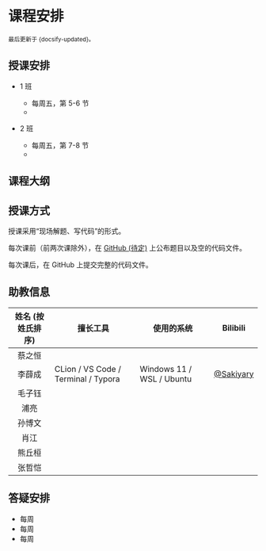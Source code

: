 # 课程安排

<small>最后更新于 {docsify-updated}。</small>

## 授课安排

- 1 班
  - 每周五，第 5-6 节
  -

- 2 班
  - 每周五，第 7-8 节
  -

## 课程大纲

## 授课方式

授课采用“现场解题、写代码”的形式。

每次课前（前两次课除外），在 [GitHub (待定)]() 上公布题目以及空的代码文件。

每次课后，在 GitHub 上提交完整的代码文件。

## 助教信息

| 姓名 (按姓氏排序) | 擅长工具 | 使用的系统 | Bilibili |
| :---: | ----- | ----- | :---: |
| 蔡之恒 | | | |
| 李薛成 | CLion / VS Code / Terminal / Typora | Windows 11 / WSL / Ubuntu | [@Sakiyary](https://space.bilibili.com/12502995) |
| 毛子钰 | | | |
| 浦亮 | | |  |
| 孙博文 | | | |
| 肖江 | | |  |
| 熊丘桓 | | | |
| 张哲恺 | | | |

## 答疑安排

- 每周
- 每周
- 每周